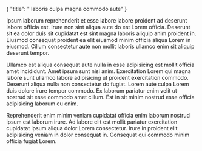 {
  "title": " laboris culpa magna commodo aute"
}

Ipsum laborum reprehenderit et esse labore labore proident ad deserunt labore officia est. Irure non sint aliqua aute do est Lorem officia. Deserunt sit ea dolor duis sit cupidatat est sint magna laboris aliquip anim proident in. Eiusmod consequat proident ea elit eiusmod minim officia aliqua Lorem in eiusmod. Cillum consectetur aute non mollit laboris ullamco enim sit aliquip deserunt tempor.

Ullamco est aliqua consequat aute nulla in esse adipisicing est mollit officia amet incididunt. Amet ipsum sunt nisi anim. Exercitation Lorem qui magna labore sunt ullamco labore adipisicing ut proident exercitation commodo. Deserunt aliqua nulla non consectetur do fugiat. Lorem aute culpa Lorem duis dolore irure tempor commodo. Ex laborum pariatur enim velit ut nostrud sit esse commodo amet cillum. Est in sit minim nostrud esse officia adipisicing laborum eu enim.

Reprehenderit enim minim veniam cupidatat officia enim laborum nostrud ipsum est laborum irure. Ad labore elit est mollit pariatur exercitation cupidatat ipsum aliqua dolor Lorem consectetur. Irure in proident elit adipisicing veniam in dolor consequat in. Consequat qui commodo minim officia fugiat Lorem.